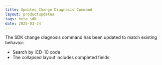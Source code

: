 ```yaml
---
title: Updates Change Diagnosis Command
layout: productupdates
tags: beta sdk
date: 2025-03-24
---
```


The SDK change diagnosis command has been updated to match existing behavior:
- Search by ICD-10 code
- The collapsed layout includes completed fields